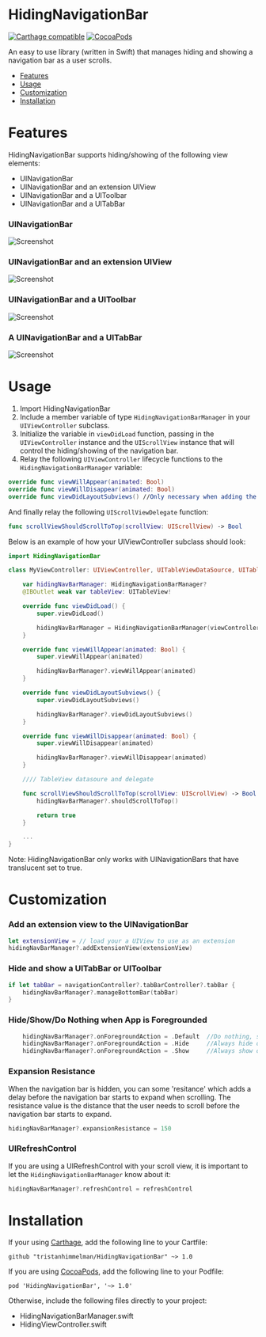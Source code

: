 HidingNavigationBar
==============
[![Carthage compatible](https://img.shields.io/badge/Carthage-compatible-4BC51D.svg?style=flat)](https://github.com/Carthage/Carthage)
[![CocoaPods](https://img.shields.io/cocoapods/v/HidingNavigationBar.svg)](https://github.com/tristanhimmelman/HidingNavigationBar)

An easy to use library (written in Swift) that manages hiding and showing a navigation bar as a user scrolls.
- [Features](#features)
- [Usage](#usage)
- [Customization](#customization)
- [Installation](#installation)

# Features

HidingNavigationBar supports hiding/showing of the following view elements:
- UINavigationBar
- UINavigationBar and an extension UIView
- UINavigationBar and a UIToolbar
- UINavigationBar and a UITabBar

### UINavigationBar
![Screenshot](https://raw.githubusercontent.com/tristanhimmelman/HidingNavigationBar/master/screenshots/hidingNav.gif)
### UINavigationBar and an extension UIView
![Screenshot](https://raw.githubusercontent.com/tristanhimmelman/HidingNavigationBar/master/screenshots/hidingNavExtension.gif)
### UINavigationBar and a UIToolbar
![Screenshot](https://raw.githubusercontent.com/tristanhimmelman/HidingNavigationBar/master/screenshots/hidingNavToolbar.gif)
### A UINavigationBar and a UITabBar
![Screenshot](https://raw.githubusercontent.com/tristanhimmelman/HidingNavigationBar/master/screenshots/hidingNavTabBar.gif)

# Usage

1. Import HidingNavigationBar
2. Include a member variable of type `HidingNavigationBarManager` in your `UIViewController` subclass.
3. Initialize the variable in `viewDidLoad` function, passing in the `UIViewController` instance and the `UIScrollView` instance that will control the hiding/showing of the navigation bar.
4. Relay the following `UIViewController` lifecycle functions to the `HidingNavigationBarManager` variable:
```swift
override func viewWillAppear(animated: Bool)
override func viewWillDisappear(animated: Bool)
override func viewDidLayoutSubviews() //Only necessary when adding the extension view
```
And finally relay the following `UIScrollViewDelegate` function:
```swift
func scrollViewShouldScrollToTop(scrollView: UIScrollView) -> Bool
```

Below is an example of how your UIViewController subclass should look:
```swift
import HidingNavigationBar

class MyViewController: UIViewController, UITableViewDataSource, UITableViewDelegate {

	var hidingNavBarManager: HidingNavigationBarManager?
	@IBOutlet weak var tableView: UITableView!

    override func viewDidLoad() {
        super.viewDidLoad()

		hidingNavBarManager = HidingNavigationBarManager(viewController: self, scrollView: tableView)
    }

	override func viewWillAppear(animated: Bool) {
		super.viewWillAppear(animated)

		hidingNavBarManager?.viewWillAppear(animated)
	}

	override func viewDidLayoutSubviews() {
		super.viewDidLayoutSubviews()

		hidingNavBarManager?.viewDidLayoutSubviews()
	}

	override func viewWillDisappear(animated: Bool) {
		super.viewWillDisappear(animated)

		hidingNavBarManager?.viewWillDisappear(animated)
	}

	//// TableView datasoure and delegate

	func scrollViewShouldScrollToTop(scrollView: UIScrollView) -> Bool {
		hidingNavBarManager?.shouldScrollToTop()

		return true
	}

	...
}
```

Note: HidingNavigationBar only works with UINavigationBars that have translucent set to true.

# Customization

### Add an extension view to the UINavigationBar
```swift
let extensionView = // load your a UIView to use as an extension
hidingNavBarManager?.addExtensionView(extensionView)
```
### Hide and show a UITabBar or UIToolbar
```swift
if let tabBar = navigationController?.tabBarController?.tabBar {
	hidingNavBarManager?.manageBottomBar(tabBar)
}
```

### Hide/Show/Do Nothing when App is Foregrounded
```swift
	hidingNavBarManager?.onForegroundAction = .Default	//Do nothing, state of bars will remain the same as when backgrounded
	hidingNavBarManager?.onForegroundAction = .Hide		//Always hide on foreground
	hidingNavBarManager?.onForegroundAction = .Show 	//Always show on foreground
```

### Expansion Resistance
When the navigation bar is hidden, you can some 'resitance' which adds a delay before the navigation bar starts to expand when scrolling. The resistance value is the distance that the user needs to scroll before the navigation bar starts to expand.
```swift
hidingNavBarManager?.expansionResistance = 150
```

### UIRefreshControl

If you are using a UIRefreshControl with your scroll view, it is important to let the `HidingNavigationBarManager` know about it:
```swift
hidingNavBarManager?.refreshControl = refreshControl
```

# Installation

If your using [Carthage](https://github.com/Carthage/Carthage), add the following line to your Cartfile:
```
github "tristanhimmelman/HidingNavigationBar" ~> 1.0
```

If you are using [CocoaPods](https://cocoapods.org/), add the following line to your Podfile:

`pod 'HidingNavigationBar', '~> 1.0'`

Otherwise, include the following files directly to your project:
- HidingNavigationBarManager.swift
- HidingViewController.swift
